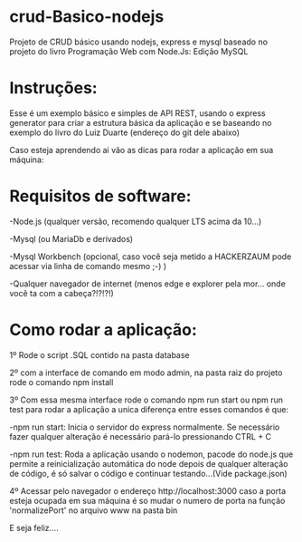 # crud-Basico-nodejs
Projeto de CRUD básico usando nodejs, express e mysql baseado no projeto do livro Programação Web com Node.Js: Edição MySQL


# Instruções:

Esse é um exemplo básico e simples de API REST, usando o express generator para criar a estrutura básica da aplicação e se baseando no exemplo do livro do Luiz Duarte (endereço do git dele abaixo)

Caso esteja aprendendo ai vão as dicas para rodar a aplicação em sua máquina:

# Requisitos de software:

-Node.js  (qualquer versão, recomendo qualquer LTS acima da 10...)

-Mysql (ou MariaDb e derivados)

-Mysql Workbench (opcional, caso você seja metido a HACKERZAUM pode acessar via linha de comando mesmo ;-) )

-Qualquer navegador de internet (menos edge e explorer pela mor... onde você ta com a cabeça?!?!?!)

# Como rodar a aplicação:

1º Rode o script .SQL contido na pasta database

2º com a interface de comando em modo admin, na pasta raiz do projeto rode o comando npm install

3º Com essa mesma interface rode o comando npm run start ou npm run test para rodar a aplicação a unica diferença entre esses comandos é que:

-npm run start: Inicia o servidor do express normalmente. Se necessário fazer qualquer alteração é necessário pará-lo pressionando CTRL + C

-npm run test: Roda a aplicação usando o nodemon, pacode do node.js que permite a reinicialização automática do node depois de qualquer alteração de código, é só salvar o código e continuar testando...(Vide package.json)

4º Acessar pelo navegador o endereço http://localhost:3000 caso a porta esteja ocupada em sua máquina é so mudar o numero de porta na função 'normalizePort' no arquivo www na pasta bin

E seja feliz....
